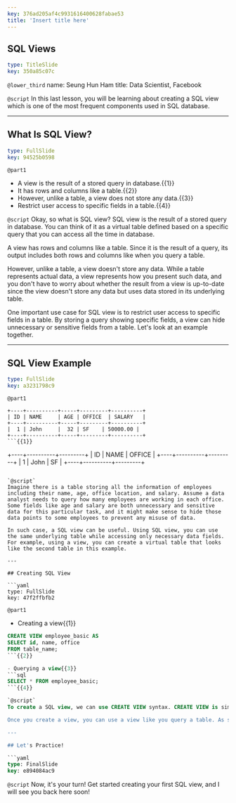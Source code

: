 ```yaml
---
key: 376ad205af4c9931616400628fabae53
title: 'Insert title here'
---
```


## SQL Views

```yaml
type: TitleSlide
key: 350a85c07c
```

`@lower_third`
name: Seung Hun Ham
title: Data Scientist, Facebook

`@script`
In this last lesson, you will be learning about creating a SQL view which is one of the most frequent components used in SQL database. 

---

## What Is SQL View?

```yaml
type: FullSlide
key: 94525b0598
```

`@part1`
- A view is the result of a stored query in database.{{1}}
- It has rows and columns like a table.{{2}}
- However, unlike a table, a view does not store any data.{{3}}
- Restrict user access to specific fields in a table.{{4}}

`@script`
Okay, so what is SQL view? SQL view is the result of a stored query in database. You can think of it as a virtual table defined based on a specific query that you can access all the time in database.

A view has rows and columns like a table. Since it is the result of a query, its output includes both rows and columns like when you query a table.

However, unlike a table, a view doesn't store any data. While a table represents actual data, a view represents how you present such data, and you don't have to worry about whether the result from a view is up-to-date since the view doesn't store any data but uses data stored in its underlying table.

One important use case for SQL view is to restrict user access to specific fields in a table. By storing a query showing specific fields, a view can hide unnecessary or sensitive fields from a table. Let's look at an example together.

---

## SQL View Example

```yaml
type: FullSlide
key: a3231798c9
```

`@part1`
```
+----+----------+-----+---------+----------+
| ID | NAME     | AGE | OFFICE  | SALARY   |
+----+----------+-----+---------+----------+
|  1 | John     |  32 | SF	  | 50000.00 |
+----+----------+-----+---------+----------+
```{{1}}

```
+----+----------+---------+
| ID | NAME     | OFFICE  |
+----+----------+---------+
|  1 | John     | SF	  |
+----+----------+---------+
```{{2}}

`@script`
Imagine there is a table storing all the information of employees including their name, age, office location, and salary. Assume a data analyst needs to query how many employees are working in each office. Some fields like age and salary are both unnecessary and sensitive data for this particular task, and it might make sense to hide those data points to some employees to prevent any misuse of data.

In such case, a SQL view can be useful. Using SQL view, you can use the same underlying table while accessing only necessary data fields. For example, using a view, you can create a virtual table that looks like the second table in this example.

---

## Creating SQL View

```yaml
type: FullSlide
key: 47f2ffbfb2
```

`@part1`
- Creating a view{{1}}
```sql
CREATE VIEW employee_basic AS
SELECT id, name, office
FROM table_name;
```{{2}}

- Querying a view{{3}}
```sql
SELECT * FROM employee_basic;
```{{4}}

`@script`
To create a SQL view, we can use CREATE VIEW syntax. CREATE VIEW is similar to CREATE TABLE, but instead of creating a table, it creates a view. When creating a view, you're basically defining it as a query you want to show in the output result. Like a normal query, you can select specific fields from multiple tables using JOIN and filter specific rows using WHERE syntax.

Once you create a view, you can use a view like you query a table. As shown in this example, you can query from a view as if you do using a table, but in this case, you can only access those fields that were part of the view definition.

---

## Let's Practice!

```yaml
type: FinalSlide
key: e894084ac9
```

`@script`
Now, it's your turn! Get started creating your first SQL view, and I will see you back here soon!
